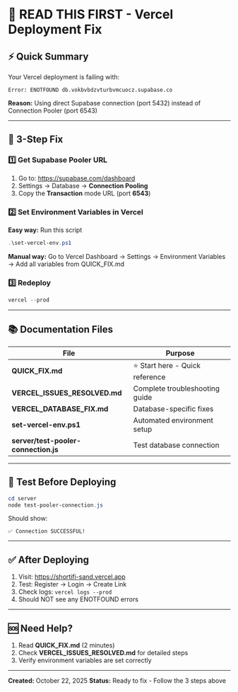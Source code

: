# 🚨 READ THIS FIRST - Vercel Deployment Fix

## ⚡ Quick Summary

Your Vercel deployment is failing with:
```
Error: ENOTFOUND db.vokbvbdzvturbvmcuocz.supabase.co
```

**Reason:** Using direct Supabase connection (port 5432) instead of Connection Pooler (port 6543)

---

## 🎯 3-Step Fix

### 1️⃣ Get Supabase Pooler URL
1. Go to: https://supabase.com/dashboard
2. Settings → Database → **Connection Pooling**
3. Copy the **Transaction** mode URL (port **6543**)

### 2️⃣ Set Environment Variables in Vercel

**Easy way:** Run this script
```powershell
.\set-vercel-env.ps1
```

**Manual way:** Go to Vercel Dashboard → Settings → Environment Variables → Add all variables from QUICK_FIX.md

### 3️⃣ Redeploy
```powershell
vercel --prod
```

---

## 📚 Documentation Files

| File | Purpose |
|------|---------|
| **QUICK_FIX.md** | ⭐ Start here - Quick reference |
| **VERCEL_ISSUES_RESOLVED.md** | Complete troubleshooting guide |
| **VERCEL_DATABASE_FIX.md** | Database-specific fixes |
| **set-vercel-env.ps1** | Automated environment setup |
| **server/test-pooler-connection.js** | Test database connection |

---

## 🧪 Test Before Deploying

```powershell
cd server
node test-pooler-connection.js
```

Should show:
```
✅ Connection SUCCESSFUL!
```

---

## ✅ After Deploying

1. Visit: https://shortifi-sand.vercel.app
2. Test: Register → Login → Create Link
3. Check logs: `vercel logs --prod`
4. Should NOT see any ENOTFOUND errors

---

## 🆘 Need Help?

1. Read **QUICK_FIX.md** (2 minutes)
2. Check **VERCEL_ISSUES_RESOLVED.md** for detailed steps
3. Verify environment variables are set correctly

---

**Created:** October 22, 2025
**Status:** Ready to fix - Follow the 3 steps above
